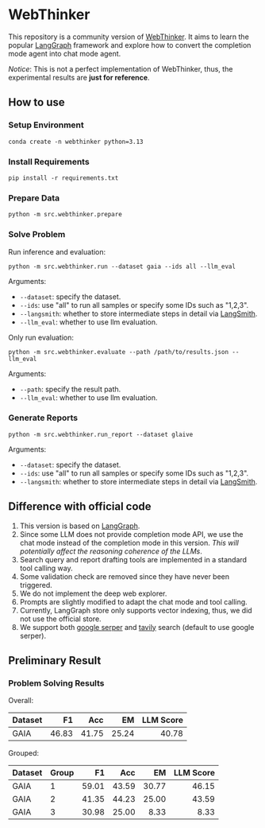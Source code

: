 # WebThinker

This repository is a community version of [WebThinker](https://github.com/RUC-NLPIR/WebThinker).
It aims to learn the popular [LangGraph](https://langchain-ai.github.io/langgraph/) framework and explore how to convert the completion mode agent into chat mode agent.

*Notice*: This is not a perfect implementation of WebThinker,
thus, the experimental results are **just for reference**.

## How to use

### Setup Environment

```shell
conda create -n webthinker python=3.13
```

### Install Requirements

```shell
pip install -r requirements.txt
```

### Prepare Data

```shell
python -m src.webthinker.prepare
```

### Solve Problem

Run inference and evaluation:

```shell
python -m src.webthinker.run --dataset gaia --ids all --llm_eval
```

Arguments:

- `--dataset`: specify the dataset.
- `--ids`: use "all" to run all samples or specify some IDs such as "1,2,3".
- `--langsmith`: whether to store intermediate steps in detail via [LangSmith](https://www.langchain.com/langsmith).
- `--llm_eval`: whether to use llm evaluation.

Only run evaluation:

```shell
python -m src.webthinker.evaluate --path /path/to/results.json --llm_eval
```

Arguments:

- `--path`: specify the result path.
- `--llm_eval`: whether to use llm evaluation.

### Generate Reports

```shell
python -m src.webthinker.run_report --dataset glaive
```

Arguments:

- `--dataset`: specify the dataset.
- `--ids`: use "all" to run all samples or specify some IDs such as "1,2,3".
- `--langsmith`: whether to store intermediate steps in detail via [LangSmith](https://www.langchain.com/langsmith).

## Difference with official code

1. This version is based on [LangGraph](https://langchain-ai.github.io/langgraph/).
2. Since some LLM does not provide completion mode API, we use the chat mode instead of the completion mode in this version. *This will potentially affect the reasoning coherence of the LLMs*.
3. Search query and report drafting tools are implemented in a standard tool calling way.
4. Some validation check are removed since they have never been triggered.
5. We do not implement the deep web explorer.
6. Prompts are slightly modified to adapt the chat mode and tool calling.
7. Currently, LangGraph store only supports vector indexing, thus, we did not use the official store.
8. We support both [google serper](https://serper.dev/) and [tavily](https://www.tavily.com/) search (default to use google serper).

## Preliminary Result

### Problem Solving Results

Overall:

| Dataset |    F1 |   Acc |    EM | LLM Score |
| ------- | ----: | ----: | ----: | --------: |
| GAIA    | 46.83 | 41.75 | 25.24 |     40.78 |

Grouped:

| Dataset | Group |    F1 |   Acc |    EM | LLM Score |
| ------- | ----- | ----: | ----: | ----: | --------: |
| GAIA    | 1     | 59.01 | 43.59 | 30.77 |     46.15 |
| GAIA    | 2     | 41.35 | 44.23 | 25.00 |     43.59 |
| GAIA    | 3     | 30.98 | 25.00 |  8.33 |      8.33 |
